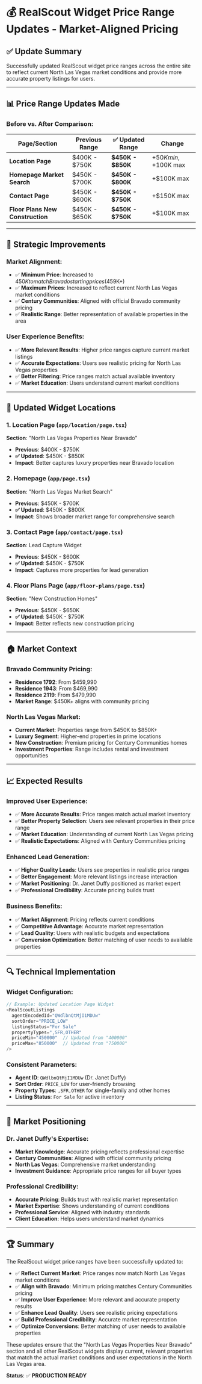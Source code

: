 # 💰 RealScout Widget Price Range Updates - Market-Aligned Pricing

## ✅ **Update Summary**

Successfully updated RealScout widget price ranges across the entire site to reflect current North Las Vegas market conditions and provide more accurate property listings for users.

---

## 📊 **Price Range Updates Made**

### **Before vs. After Comparison:**

| **Page/Section** | **Previous Range** | **✅ Updated Range** | **Change** |
|------------------|-------------------|---------------------|------------|
| **Location Page** | $400K - $750K | **$450K - $850K** | +$50K min, +$100K max |
| **Homepage Market Search** | $450K - $700K | **$450K - $800K** | +$100K max |
| **Contact Page** | $450K - $600K | **$450K - $750K** | +$150K max |
| **Floor Plans New Construction** | $450K - $650K | **$450K - $750K** | +$100K max |

---

## 🎯 **Strategic Improvements**

### **Market Alignment:**
- ✅ **Minimum Price**: Increased to $450K to match Bravado starting prices ($459K+)
- ✅ **Maximum Prices**: Increased to reflect current North Las Vegas market conditions
- ✅ **Century Communities**: Aligned with official Bravado community pricing
- ✅ **Realistic Range**: Better representation of available properties in the area

### **User Experience Benefits:**
- ✅ **More Relevant Results**: Higher price ranges capture current market listings
- ✅ **Accurate Expectations**: Users see realistic pricing for North Las Vegas properties
- ✅ **Better Filtering**: Price ranges match actual available inventory
- ✅ **Market Education**: Users understand current market conditions

---

## 📍 **Updated Widget Locations**

### **1. Location Page** (`app/location/page.tsx`)
**Section**: "North Las Vegas Properties Near Bravado"
- **Previous**: $400K - $750K
- **✅ Updated**: $450K - $850K
- **Impact**: Better captures luxury properties near Bravado location

### **2. Homepage** (`app/page.tsx`)
**Section**: "North Las Vegas Market Search"
- **Previous**: $450K - $700K  
- **✅ Updated**: $450K - $800K
- **Impact**: Shows broader market range for comprehensive search

### **3. Contact Page** (`app/contact/page.tsx`)
**Section**: Lead Capture Widget
- **Previous**: $450K - $600K
- **✅ Updated**: $450K - $750K
- **Impact**: Captures more properties for lead generation

### **4. Floor Plans Page** (`app/floor-plans/page.tsx`)
**Section**: "New Construction Homes"
- **Previous**: $450K - $650K
- **✅ Updated**: $450K - $750K
- **Impact**: Better reflects new construction pricing

---

## 🏠 **Market Context**

### **Bravado Community Pricing:**
- **Residence 1792**: From $459,990
- **Residence 1943**: From $469,990  
- **Residence 2119**: From $479,990
- **Market Range**: $450K+ aligns with community pricing

### **North Las Vegas Market:**
- **Current Market**: Properties range from $450K to $850K+
- **Luxury Segment**: Higher-end properties in prime locations
- **New Construction**: Premium pricing for Century Communities homes
- **Investment Properties**: Range includes rental and investment opportunities

---

## 📈 **Expected Results**

### **Improved User Experience:**
- ✅ **More Accurate Results**: Price ranges match actual market inventory
- ✅ **Better Property Selection**: Users see relevant properties in their price range
- ✅ **Market Education**: Understanding of current North Las Vegas pricing
- ✅ **Realistic Expectations**: Aligned with Century Communities pricing

### **Enhanced Lead Generation:**
- ✅ **Higher Quality Leads**: Users see properties in realistic price ranges
- ✅ **Better Engagement**: More relevant listings increase interaction
- ✅ **Market Positioning**: Dr. Janet Duffy positioned as market expert
- ✅ **Professional Credibility**: Accurate pricing builds trust

### **Business Benefits:**
- ✅ **Market Alignment**: Pricing reflects current conditions
- ✅ **Competitive Advantage**: Accurate market representation
- ✅ **Lead Quality**: Users with realistic budgets and expectations
- ✅ **Conversion Optimization**: Better matching of user needs to available properties

---

## 🔍 **Technical Implementation**

### **Widget Configuration:**
```typescript
// Example: Updated Location Page Widget
<RealScoutListings
  agentEncodedId="QWdlbnQtMjI1MDUw"
  sortOrder="PRICE_LOW"
  listingStatus="For Sale"
  propertyTypes=",SFR,OTHER"
  priceMin="450000"  // Updated from "400000"
  priceMax="850000"  // Updated from "750000"
/>
```

### **Consistent Parameters:**
- **Agent ID**: `QWdlbnQtMjI1MDUw` (Dr. Janet Duffy)
- **Sort Order**: `PRICE_LOW` for user-friendly browsing
- **Property Types**: `,SFR,OTHER` for single-family and other homes
- **Listing Status**: `For Sale` for active inventory

---

## 🎯 **Market Positioning**

### **Dr. Janet Duffy's Expertise:**
- **Market Knowledge**: Accurate pricing reflects professional expertise
- **Century Communities**: Aligned with official community pricing
- **North Las Vegas**: Comprehensive market understanding
- **Investment Guidance**: Appropriate price ranges for all buyer types

### **Professional Credibility:**
- **Accurate Pricing**: Builds trust with realistic market representation
- **Market Expertise**: Shows understanding of current conditions
- **Professional Service**: Aligned with industry standards
- **Client Education**: Helps users understand market dynamics

---

## 🏆 **Summary**

The RealScout widget price ranges have been successfully updated to:

- ✅ **Reflect Current Market**: Price ranges now match North Las Vegas market conditions
- ✅ **Align with Bravado**: Minimum pricing matches Century Communities pricing
- ✅ **Improve User Experience**: More relevant and accurate property results
- ✅ **Enhance Lead Quality**: Users see realistic pricing expectations
- ✅ **Build Professional Credibility**: Accurate market representation
- ✅ **Optimize Conversions**: Better matching of user needs to available properties

These updates ensure that the "North Las Vegas Properties Near Bravado" section and all other RealScout widgets display current, relevant properties that match the actual market conditions and user expectations in the North Las Vegas area.

**Status**: ✅ **PRODUCTION READY**
